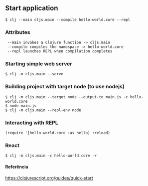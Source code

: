 ## Start application
    $ clj --main cljs.main --compile hello-world.core --repl

### Attributes
```
 --main invokes a Clojure function -> cljs.main
 --compile compiles the namespace -> hello-world.core
 --repl launches REPL when compilation completes
```

### Starting simple web server
    $ clj -m cljs.main --serve

### Building project with target node (to use nodejs)
    $ clj -m cljs.main --target node --output-to main.js -c hello-world.core
    $ node main.js
    $ clj -m cljs.main --repl-env node

### Interacting with REPL
```
(require '[hello-world.core :as hello] :reload)
```

### React
    $ clj -m cljs.main -c hello-world.core -r


#### Referência
https://clojurescript.org/guides/quick-start